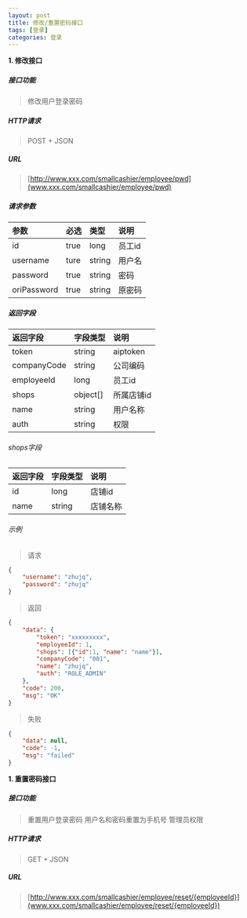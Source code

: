 ```yaml
---
layout: post
title: 修改/重置密码接口
tags: [登录]
categories: 登录 
---
```

**1\. 修改接口**
##### 接口功能
> 修改用户登录密码 

##### HTTP请求
> POST + JSON

##### URL
> [http://www.xxx.com/smallcashier/employee/pwd](www.xxx.com/smallcashier/employee/pwd)

##### 请求参数

|参数|必选|类型|说明|
|:---|:---|:---|:---|
|id|true|long|员工id|
|username|ture|string|用户名|
|password|true|string|密码|
|oriPassword|true|string|原密码|

##### 返回字段

|返回字段|字段类型|说明|
|:---|:---|:---|
|token|string|aiptoken|
|companyCode|string|公司编码|
|employeeId|long|员工id|
|shops|object[]|所属店铺id|
|name|string|用户名称|
|auth|string|权限|

###### shops字段

|返回字段|字段类型|说明|
|:---|:---|:---|
|id|long|店铺id|
|name|string|店铺名称|

###### 示例
> 请求
``` json
{
	"username": "zhujq",
	"password": "zhujq"
}
```
> 返回
``` json
{
    "data": {
        "token": "xxxxxxxxx",
        "employeeId": 1,
        "shops": [{"id":1, "name": "name"}],
        "companyCode": "001",
        "name": "zhujq",
        "auth": "ROLE_ADMIN"
    },
    "code": 200,
    "msg": "OK"
}
```
> 失败
```json
{
    "data": null,
    "code": -1,
    "msg": "failed"
}
```

**1\. 重置密码接口**

##### 接口功能
> 重置用户登录密码 用户名和密码重置为手机号 管理员权限

##### HTTP请求
> GET + JSON
 
##### URL
> [http://www.xxx.com/smallcashier/employee/reset/{employeeId}](www.xxx.com/smallcashier/employee/reset/{employeeId})